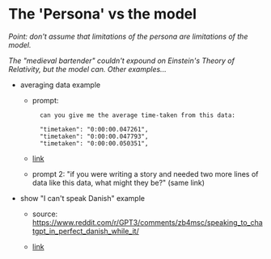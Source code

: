 # The 'Persona' vs the model

_Point: don't assume that limitations of the persona are limitations of the model._

_The "medieval bartender" couldn't expound on Einstein's Theory of Relativity, but the model can. Other examples..._

- averaging data example

    - prompt: 
    
            can you give me the average time-taken from this data:

            "timetaken": "0:00:00.047261",
            "timetaken": "0:00:00.047793",
            "timetaken": "0:00:00.050351",

    - [link](ex_persona_vs_model_data.html)

    - prompt 2: "if you were writing a story and needed two more lines of data like this data, what might they be?" (same link)

- show "I can't speak Danish" example

    - source: <https://www.reddit.com/r/GPT3/comments/zb4msc/speaking_to_chatgpt_in_perfect_danish_while_it/>

    - [link](ex_persona_vs_model_no_danish.html)

    

    